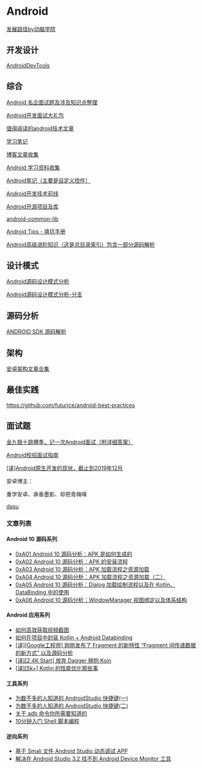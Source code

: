 # Android

[发展路径by动脑学院](http://naotu.baidu.com/file/ef0ba1de6bb36752c349591bfcae265b?qq-pf-to=pcqq.c2c)

## 开发设计
[AndroidDevTools](https://github.com/inferjay/AndroidDevTools)

## 综合
[Android 名企面试题及涉及知识点整理](https://github.com/Mr-YangCheng/ForAndroidInterview)

[Android开发面试大礼包](https://github.com/hujiaweibujidao/AndroidInterviews)

[值得阅读的android技术文章](https://github.com/zmywly8866/Worth-Reading-the-Android-technical-articles)

[学习笔记](https://github.com/GeniusVJR/LearningNotes)

[博客文章收集](https://github.com/ZQiang94/Andriod-collect-blogs)

[Android 学习资料收集](https://github.com/Freelander/Android_Data)

[Android笔记（主要是自定义控件）](https://github.com/GcsSloop/AndroidNote)

[Android开发技术前线](https://github.com/hehonghui/android-tech-frontier)

[Android开源项目及库](https://github.com/Tim9Liu9/TimLiu-Android)

[android-common-lib](https://github.com/Trinea/android-common)

[Android Tips - 填坑手册](https://github.com/tangqi92/Android-Tips)

[Android高级进阶知识（这是总目录索引）包含一部分源码解析](https://www.jianshu.com/p/0680be542f6e)

## 设计模式
[Android源码设计模式分析](https://github.com/simple-android-framework/android_design_patterns_analysis)

[Android源码设计模式分析-分支](https://github.com/simple-android-framework-exchange/android_design_patterns_analysis)

## 源码分析
[ANDROID SDK 源码解析](https://github.com/LittleFriendsGroup/AndroidSdkSourceAnalysis)

## 架构
[安卓架构文章合集](https://github.com/CameloeAnthony/AndroidArchitectureCollection)

## 最佳实践
https://github.com/futurice/android-best-practices

## 面试题

[金九银十跳槽季，记一次Android面试（附详细答案）](https://juejin.im/post/5d8b9387f265da5ba12cd2f0#heading-4)

[ Android校招面试指南](https://lrh1993.gitbooks.io/android_interview_guide/content/)



[[译]Android原生开发的现状，截止到2019年12月](https://juejin.im/post/5e0eb606f265da5d0d435b88#heading-11)





安卓博主：

重学安卓、承香墨影、却把青梅嗅

[dasu](https://www.cnblogs.com/dasusu/)



### 文章列表

#### Android 10 源码系列

- [0xA01 Android 10 源码分析：APK 是如何生成的](https://juejin.im/post/5e4366c3f265da57397e1189)
- [0xA02 Android 10 源码分析：APK 的安装流程](https://juejin.im/post/5e5a1e6a6fb9a07cb427d8cd)
- [0xA03 Android 10 源码分析：APK 加载流程之资源加载](https://juejin.im/post/5e6c8c14f265da574b792a1a)
- [0xA04 Android 10 源码分析：APK 加载流程之资源加载（二）](https://juejin.im/post/5e7f0f2c51882573c4676bc7)
- [0xA05 Android 10 源码分析：Dialog 加载绘制流程以及在 Kotlin、DataBinding 中的使用](https://juejin.im/post/5e9199db6fb9a03c7916f635)
- [0xA06 Android 10 源码分析：WindowManager 视图绑定以及体系结构](https://juejin.im/post/5ead0b865188256d545fd2f8)

#### Android 应用系列

- [如何高效获取视频截图](https://juejin.im/post/5d11d8835188251c10631ffd)
- [如何在项目中封装 Kotlin + Android Databinding](https://juejin.im/post/5e9c434a51882573663f6cc6)
- [[译\][Google工程师] 刚刚发布了 Fragment 的新特性 “Fragment 间传递数据的新方式” 以及源码分析](https://juejin.im/post/5eb58da05188256d6d6bb248)
- [[译\][2.4K Start] 放弃 Dagger 拥抱 Koin](https://juejin.im/post/5ebc1eb8e51d454dcf45744e?utm_source=gold_browser_extension)
- [[译\][5k+] Kotlin 的性能优化那些事](https://juejin.im/post/5ec0f3afe51d454db11f8a94#heading-7)

#### 工具系列

- [为数不多的人知道的 AndroidStudio 快捷键(一)](https://juejin.im/post/5df4933e518825126e639d62)
- [为数不多的人知道的 AndroidStudio 快捷键(二)](https://juejin.im/post/5df986d66fb9a016613903da)
- [关于 adb 命令你所需要知道的](https://juejin.im/post/5d57cfff51882505a87a8526)
- [10分钟入门 Shell 脚本编程](https://juejin.im/post/5a6378055188253dc332130a)

#### 逆向系列

- [基于 Smali 文件 Android Studio 动态调试 APP](https://juejin.im/post/5c8ce8b76fb9a049e30900bf)
- [解决在 Android Studio 3.2 找不到 Android Device Monitor 工具](https://juejin.im/post/5c556ff7f265da2dbe02ba3c)

